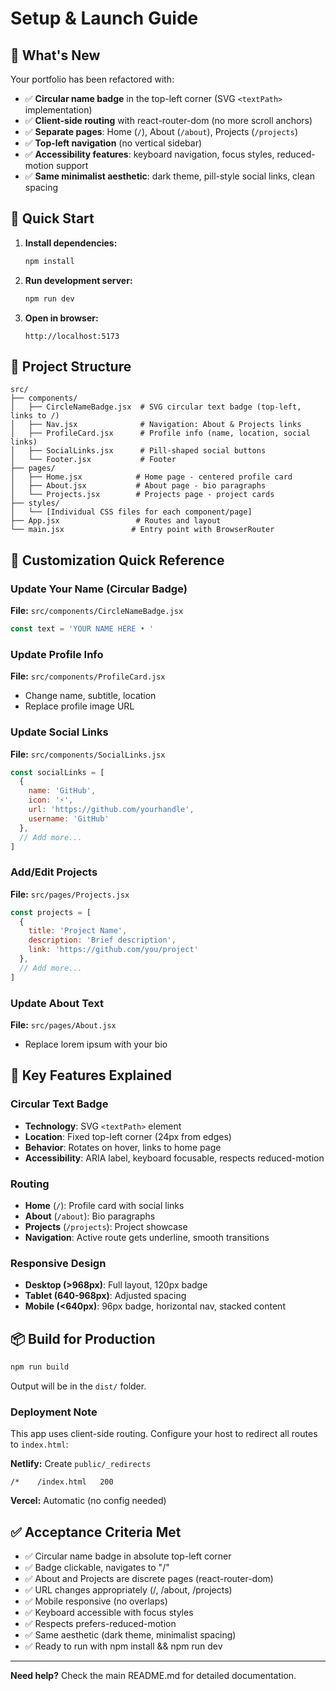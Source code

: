 # Setup & Launch Guide

## 🎯 What's New

Your portfolio has been refactored with:
- ✅ **Circular name badge** in the top-left corner (SVG `<textPath>` implementation)
- ✅ **Client-side routing** with react-router-dom (no more scroll anchors)
- ✅ **Separate pages**: Home (`/`), About (`/about`), Projects (`/projects`)
- ✅ **Top-left navigation** (no vertical sidebar)
- ✅ **Accessibility features**: keyboard navigation, focus styles, reduced-motion support
- ✅ **Same minimalist aesthetic**: dark theme, pill-style social links, clean spacing

## 🚀 Quick Start

1. **Install dependencies:**
   ```bash
   npm install
   ```

2. **Run development server:**
   ```bash
   npm run dev
   ```

3. **Open in browser:**
   ```
   http://localhost:5173
   ```

## 📁 Project Structure

```
src/
├── components/
│   ├── CircleNameBadge.jsx  # SVG circular text badge (top-left, links to /)
│   ├── Nav.jsx              # Navigation: About & Projects links
│   ├── ProfileCard.jsx      # Profile info (name, location, social links)
│   ├── SocialLinks.jsx      # Pill-shaped social buttons
│   └── Footer.jsx           # Footer
├── pages/
│   ├── Home.jsx            # Home page - centered profile card
│   ├── About.jsx           # About page - bio paragraphs
│   └── Projects.jsx        # Projects page - project cards
├── styles/
│   └── [Individual CSS files for each component/page]
├── App.jsx                 # Routes and layout
└── main.jsx               # Entry point with BrowserRouter
```

## 🎨 Customization Quick Reference

### Update Your Name (Circular Badge)
**File:** `src/components/CircleNameBadge.jsx`
```javascript
const text = 'YOUR NAME HERE • '
```

### Update Profile Info
**File:** `src/components/ProfileCard.jsx`
- Change name, subtitle, location
- Replace profile image URL

### Update Social Links
**File:** `src/components/SocialLinks.jsx`
```javascript
const socialLinks = [
  {
    name: 'GitHub',
    icon: '⚡',
    url: 'https://github.com/yourhandle',
    username: 'GitHub'
  },
  // Add more...
]
```

### Add/Edit Projects
**File:** `src/pages/Projects.jsx`
```javascript
const projects = [
  {
    title: 'Project Name',
    description: 'Brief description',
    link: 'https://github.com/you/project'
  },
  // Add more...
]
```

### Update About Text
**File:** `src/pages/About.jsx`
- Replace lorem ipsum with your bio

## 🔧 Key Features Explained

### Circular Text Badge
- **Technology**: SVG `<textPath>` element
- **Location**: Fixed top-left corner (24px from edges)
- **Behavior**: Rotates on hover, links to home page
- **Accessibility**: ARIA label, keyboard focusable, respects reduced-motion

### Routing
- **Home** (`/`): Profile card with social links
- **About** (`/about`): Bio paragraphs
- **Projects** (`/projects`): Project showcase
- **Navigation**: Active route gets underline, smooth transitions

### Responsive Design
- **Desktop (>968px)**: Full layout, 120px badge
- **Tablet (640-968px)**: Adjusted spacing
- **Mobile (<640px)**: 96px badge, horizontal nav, stacked content

## 📦 Build for Production

```bash
npm run build
```

Output will be in the `dist/` folder.

### Deployment Note
This app uses client-side routing. Configure your host to redirect all routes to `index.html`:

**Netlify:** Create `public/_redirects`
```
/*    /index.html   200
```

**Vercel:** Automatic (no config needed)

## ✅ Acceptance Criteria Met

- ✅ Circular name badge in absolute top-left corner
- ✅ Badge clickable, navigates to "/"
- ✅ About and Projects are discrete pages (react-router-dom)
- ✅ URL changes appropriately (/, /about, /projects)
- ✅ Mobile responsive (no overlaps)
- ✅ Keyboard accessible with focus styles
- ✅ Respects prefers-reduced-motion
- ✅ Same aesthetic (dark theme, minimalist spacing)
- ✅ Ready to run with npm install && npm run dev

---

**Need help?** Check the main README.md for detailed documentation.

